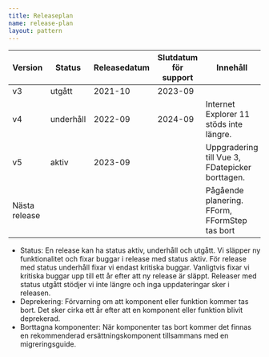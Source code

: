 ```yaml
---
title: Releaseplan
name: release-plan
layout: pattern
---
```


| Version       | Status    | Releasedatum | Slutdatum för support | Innehåll                                        |
| ------------- | --------- | ------------ | --------------------- | ----------------------------------------------- |
| v3            | utgått    | 2021-10      | 2023-09               |                                                 |
| v4            | underhåll | 2022-09      | 2024-09               | Internet Explorer 11 stöds inte längre.         |
| v5            | aktiv     | 2023-09      |                       | Uppgradering till Vue 3, FDatepicker borttagen. |
| Nästa release |           |              |                       | Pågående planering. FForm, FFormStep tas bort   |

- Status: En release kan ha status aktiv, underhåll och utgått.
  Vi släpper ny funktionalitet och fixar buggar i release med status aktiv.
  För release med status underhåll fixar vi endast kritiska buggar.
  Vanligtvis fixar vi kritiska buggar upp till ett år efter att ny release är släppt.
  Releaser med status utgått stödjer vi inte längre och inga uppdateringar sker i releasen.
- Deprekering: Förvarning om att komponent eller funktion kommer tas bort. Det sker cirka ett år efter att en komponent eller funktion blivit deprekerad.
- Borttagna komponenter: När komponenter tas bort kommer det finnas en rekommenderad ersättningskomponent tillsammans med en migreringsguide.
